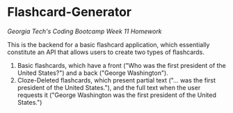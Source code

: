# Flashcard-Generator

*Georgia Tech's Coding Bootcamp Week 11 Homework*

This is the backend for a basic flashcard application, which essentially constitute an API that allows users to create two types of flashcards.
1. Basic flashcards, which have a front ("Who was the first president of the United States?") and a back ("George Washington").
1. Cloze-Deleted flashcards, which present partial text ("... was the first president of the United States."), and the full text when the user requests it ("George Washington was the first president of the United States.")